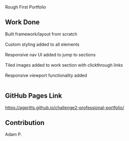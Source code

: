 Rough First Portfolio

## Work Done
Built framework/layout from scratch </br>
</br>
Custom styling added to all elements </br>
</br>
Responsive nav UI added to jump to sections </br>
</br>
Tiled images added to work section with clickthrough links </br>
</br>
Responsive viewport functionality added </br>
</br>

## GitHub Pages Link
https://agpritts.github.io/challenge2-professional-portfolio/

## Contribution
Adam P.
